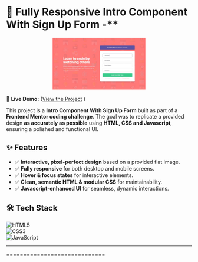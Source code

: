 # 🌟 Fully Responsive Intro Component With Sign Up Form -\*\*

<p align="center">
  <img src="design/desktop-design.jpg" alt="Blog Preview Card" width="50%">
</p>

🔗 **Live Demo:** ([View the Project](https://chrisbk9674.github.io/intro-component-with-sign-up-form/) )

This project is a **Intro Component With Sign Up Form** built as part of a **Frontend Mentor coding challenge**. The goal was to replicate a provided design **as accurately as possible** using **HTML, CSS and Javascript**, ensuring a polished and functional UI.

## ✨ Features

- ✅ **Interactive, pixel-perfect design** based on a provided flat image.
- ✅ **Fully responsive** for both desktop and mobile screens.
- ✅ **Hover & focus states** for interactive elements.
- ✅ **Clean, semantic HTML & modular CSS** for maintainability.
- ✅ **Javascript-enhanced UI** for seamless, dynamic interactions.

## 🛠 Tech Stack

![HTML5](https://img.shields.io/badge/HTML5-E34F26?style=flat-square&logo=html5&logoColor=white)  
![CSS3](https://img.shields.io/badge/CSS3-1572B6?style=flat-square&logo=css3&logoColor=white)  
![JavaScript](https://img.shields.io/badge/JavaScript-F7DF1E?style=flat-square&logo=javascript&logoColor=black)

---

=============================
